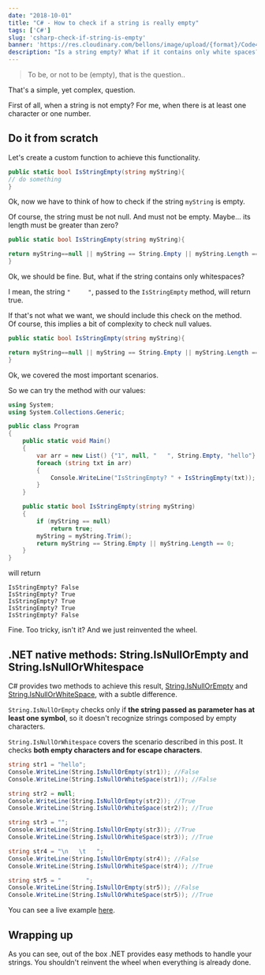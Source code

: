 ```yaml
---
date: "2018-10-01"
title: "C# - How to check if a string is really empty"
tags: ['C#'] 
slug: 'csharp-check-if-string-is-empty'
banner: 'https://res.cloudinary.com/bellons/image/upload/{format}/Code4IT/Csharp%20string%20null%20or%20empty/cover.jpg'
description: "Is a string empty? What if it contains only white spaces? You shouldn't reinvent the wheel, since .NET exposes methods exactly for these cases: String.IsNullOrEmpty and String.IsNullOrWhiteSpace."
---
```


> To be, or not to be (empty), that is the question..

That's a simple, yet complex, question.

First of all, when a string is not empty? For me, when there is at least one character or one number.

## Do it from scratch

Let's create a custom function to achieve this functionality.

```csharp
public static bool IsStringEmpty(string myString){
// do something
}
```

Ok, now we have to think of how to check if the string `myString` is empty.

Of course, the string must be not null. And must not be empty. Maybe... its length must be greater than zero?

```csharp
public static bool IsStringEmpty(string myString){

return myString==null || myString == String.Empty || myString.Length == 0;
}
```

Ok, we should be fine. But, what if the string contains only whitespaces?

I mean, the string `"     "`, passed to the `IsStringEmpty` method, will return true.

If that's not what we want, we should include this check on the method.  
Of course, this implies a bit of complexity to check null values.

```csharp
public static bool IsStringEmpty(string myString){

return myString==null || myString == String.Empty || myString.Length == 0 || myString.Trim().Length == 0 ;
}
```

Ok, we covered the most important scenarios.

So we can try the method with our values:

```csharp
using System;
using System.Collections.Generic;

public class Program
{
	public static void Main()
	{
		var arr = new List() {"1", null, "   ", String.Empty, "hello"};
		foreach (string txt in arr)
		{
			Console.WriteLine("IsStringEmpty? " + IsStringEmpty(txt));
		}
	}

	public static bool IsStringEmpty(string myString)
	{
		if (myString == null)
			return true;
		myString = myString.Trim();
		return myString == String.Empty || myString.Length == 0;
	}
}
```

will return

```
IsStringEmpty? False
IsStringEmpty? True
IsStringEmpty? True
IsStringEmpty? True
IsStringEmpty? False
```

Fine. Too tricky, isn't it? And we just reinvented the wheel.

## .NET native methods: String.IsNullOrEmpty and String.IsNullOrWhitespace

C# provides two methods to achieve this result, [String.IsNullOrEmpty](https://docs.microsoft.com/en-us/dotnet/api/system.string.isnullorempty "String.IsNullOrEmpty documentation") and  [String.IsNullOrWhiteSpace](https://docs.microsoft.com/en-us/dotnet/api/system.string.isnullorwhitespace "String.IsNullOrWhitespace documentation"), with a subtle difference.

`String.IsNullOrEmpty` checks only if __the string passed as parameter has at least one symbol__, so it doesn't recognize strings composed by empty characters.

`String.IsNullOrWhitespace` covers the scenario described in this post. It checks __both empty characters and for escape characters__.

```csharp
string str1 = "hello";
Console.WriteLine(String.IsNullOrEmpty(str1)); //False
Console.WriteLine(String.IsNullOrWhiteSpace(str1)); //False

string str2 = null;
Console.WriteLine(String.IsNullOrEmpty(str2)); //True
Console.WriteLine(String.IsNullOrWhiteSpace(str2)); //True

string str3 = "";
Console.WriteLine(String.IsNullOrEmpty(str3)); //True
Console.WriteLine(String.IsNullOrWhiteSpace(str3)); //True

string str4 = "\n   \t   ";
Console.WriteLine(String.IsNullOrEmpty(str4)); //False
Console.WriteLine(String.IsNullOrWhiteSpace(str4)); //True

string str5 = "       ";
Console.WriteLine(String.IsNullOrEmpty(str5)); //False
Console.WriteLine(String.IsNullOrWhiteSpace(str5)); //True
```

You can see a live example [here](http://volatileread.com/utilitylibrary/snippetcompiler?id=120726 "Live example").

## Wrapping up

As you can see, out of the box .NET provides easy methods to handle your strings. You shouldn't reinvent the wheel when everything is already done.
